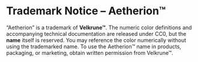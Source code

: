 # Trademark Notice – Aetherion™

“Aetherion” is a trademark of **Velkrune™**. The numeric color definitions and accompanying technical documentation are released under CC0, but the **name** itself is reserved. You may reference the color numerically without using the trademarked name. To use the Aetherion™ name in products, packaging, or marketing, obtain written permission from Velkrune™.
